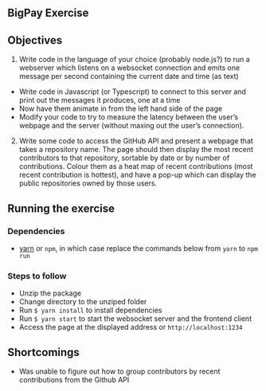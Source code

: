 ## BigPay Exercise

## Objectives
1. Write code in the language of your choice (probably node.js?) to run a webserver which listens on a websocket connection and emits one message per second containing the current date and time (as text)
  - Write code in Javascript (or Typescript) to connect to this server and print out the messages it produces, one at a time
  - Now have them animate in from the left hand side of the page
  - Modify your code to try to measure the latency between the user’s webpage and the server (without maxing out the user’s connection).
2. Write some code to access the GitHub API and present a webpage that takes a repository name. The page should then display the most recent contributors to that repository, sortable by date or by number of contributions. Colour them as a heat map of recent contributions (most recent contribution is hottest), and have a pop-up which can display the public repositories owned by those users.

## Running the exercise

### Dependencies
- [yarn](https://yarnpkg.com) or `npm`, in which case replace the commands below from `yarn` to `npm run`

### Steps to follow
- Unzip the package
- Change directory to the unziped folder
- Run `$ yarn install` to install dependencies
- Run `$ yarn start` to start the websocket server and the frontend client
- Access the page at the displayed address or `http://localhost:1234`

## Shortcomings
- Was unable to figure out how to group contributors by recent contributions from the Github API
